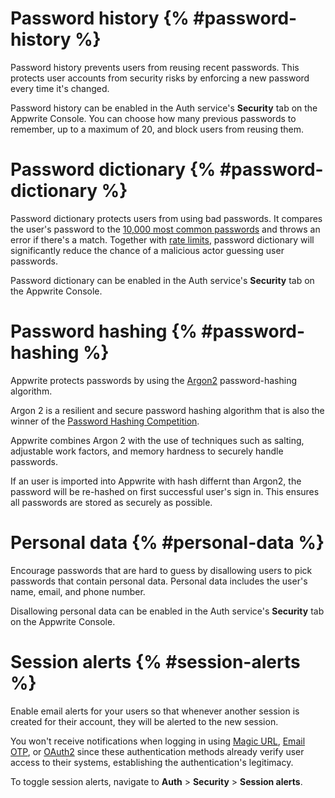 # Password history {% #password-history %}

Password history prevents users from reusing recent passwords. This protects user accounts from security risks by enforcing a new password every time it's changed.

Password history can be enabled in the Auth service's **Security** tab on the Appwrite Console. You can choose how many previous passwords to remember, up to a maximum of 20, and block users from reusing them.

# Password dictionary {% #password-dictionary %}

Password dictionary protects users from using bad passwords. It compares the user's password to the [10,000 most common passwords](https://github.com/danielmiessler/SecLists/blob/master/Passwords/Common-Credentials/10k-most-common.txt) and throws an error if there's a match. Together with [rate limits](/docs/advanced/platform/rate-limits), password dictionary will significantly reduce the chance of a malicious actor guessing user passwords.

Password dictionary can be enabled in the Auth service's **Security** tab on the Appwrite Console.

# Password hashing {% #password-hashing %}

Appwrite protects passwords by using the [Argon2](https://github.com/P-H-C/phc-winner-argon2) password-hashing algorithm.

Argon 2 is a resilient and secure password hashing algorithm that is also the winner of the [Password Hashing Competition](https://www.password-hashing.net/).

Appwrite combines Argon 2 with the use of techniques such as salting, adjustable work factors, and memory hardness to securely handle passwords.

If an user is imported into Appwrite with hash differnt than Argon2, the password will be re-hashed on first successful user's sign in. This ensures all passwords are stored as securely as possible.

# Personal data {% #personal-data %}

Encourage passwords that are hard to guess by disallowing users to pick passwords that contain personal data.
Personal data includes the user's name, email, and phone number.

Disallowing personal data can be enabled in the Auth service's **Security** tab on the Appwrite Console.

# Session alerts {% #session-alerts %}

Enable email alerts for your users so that whenever another session is created for their account, they will be alerted to the new session.

You won't receive notifications when logging in using [Magic URL](/docs/products/auth/magic-url), [Email OTP](/docs/products/auth/email-otp), or [OAuth2](/docs/products/auth/oauth2) since these authentication methods already verify user access to their systems, establishing the authentication's legitimacy.

To toggle session alerts, navigate to **Auth** > **Security** > **Session alerts**.
